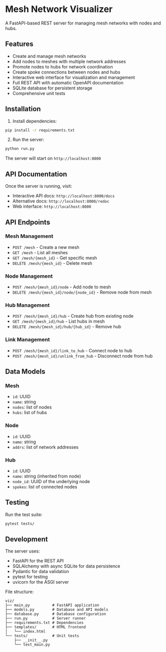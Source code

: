 # Mesh Network Visualizer

A FastAPI-based REST server for managing mesh networks with nodes and hubs.

## Features

- Create and manage mesh networks
- Add nodes to meshes with multiple network addresses
- Promote nodes to hubs for network coordination
- Create spoke connections between nodes and hubs
- Interactive web interface for visualization and management
- Full REST API with automatic OpenAPI documentation
- SQLite database for persistent storage
- Comprehensive unit tests

## Installation

1. Install dependencies:
```bash
pip install -r requirements.txt
```

2. Run the server:
```bash
python run.py
```

The server will start on `http://localhost:8000`

## API Documentation

Once the server is running, visit:
- Interactive API docs: `http://localhost:8000/docs`
- Alternative docs: `http://localhost:8000/redoc`
- Web interface: `http://localhost:8000`

## API Endpoints

### Mesh Management
- `POST /mesh` - Create a new mesh
- `GET /mesh` - List all meshes
- `GET /mesh/{mesh_id}` - Get specific mesh
- `DELETE /mesh/{mesh_id}` - Delete mesh

### Node Management
- `POST /mesh/{mesh_id}/node` - Add node to mesh
- `DELETE /mesh/{mesh_id}/node/{node_id}` - Remove node from mesh

### Hub Management
- `POST /mesh/{mesh_id}/hub` - Create hub from existing node
- `GET /mesh/{mesh_id}/hub` - List hubs in mesh
- `DELETE /mesh/{mesh_id}/hub/{hub_id}` - Remove hub

### Link Management
- `POST /mesh/{mesh_id}/link_to_hub` - Connect node to hub
- `POST /mesh/{mesh_id}/unlink_from_hub` - Disconnect node from hub

## Data Models

### Mesh
- `id`: UUID
- `name`: string
- `nodes`: list of nodes
- `hubs`: list of hubs

### Node
- `id`: UUID
- `name`: string
- `addrs`: list of network addresses

### Hub
- `id`: UUID
- `name`: string (inherited from node)
- `node_id`: UUID of the underlying node
- `spokes`: list of connected nodes

## Testing

Run the test suite:
```bash
pytest tests/
```

## Development

The server uses:
- FastAPI for the REST API
- SQLAlchemy with async SQLite for data persistence
- Pydantic for data validation
- pytest for testing
- uvicorn for the ASGI server

File structure:
```
viz/
├── main.py          # FastAPI application
├── models.py        # Database and API models
├── database.py      # Database configuration
├── run.py           # Server runner
├── requirements.txt # Dependencies
├── templates/       # HTML frontend
│   └── index.html
└── tests/           # Unit tests
    ├── __init__.py
    └── test_main.py
```